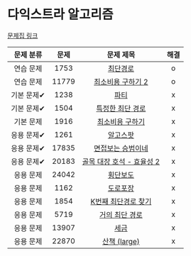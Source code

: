# 다익스트라 알고리즘

[문제집 링크](https://www.acmicpc.net/workbook/view/10433)

| 문제 분류 | 문제 | 문제 제목 | 해결 |
| :--: | :--: | :--: | :--: |
| 연습 문제 | 1753 | [최단경로](https://www.acmicpc.net/problem/1753) | o |
| 연습 문제 | 11779 | [최소비용 구하기 2](https://www.acmicpc.net/problem/11779) | o |
| 기본 문제✔ | 1238 | [파티](https://www.acmicpc.net/problem/1238) | x |
| 기본 문제✔ | 1504 | [특정한 최단 경로](https://www.acmicpc.net/problem/1504) | x |
| 기본 문제 | 1916 | [최소비용 구하기](https://www.acmicpc.net/problem/1916) | x |
| 응용 문제✔ | 1261 | [알고스팟](https://www.acmicpc.net/problem/1261) | x |
| 응용 문제✔ | 17835 | [면접보는 승범이네](https://www.acmicpc.net/problem/17835) | x |
| 응용 문제✔ | 20183 | [골목 대장 호석 - 효율성 2](https://www.acmicpc.net/problem/20183) | x |
| 응용 문제 | 24042 | [횡단보도](https://www.acmicpc.net/problem/24042) | x |
| 응용 문제 | 1162 | [도로포장](https://www.acmicpc.net/problem/1162) | x |
| 응용 문제 | 1854 | [K번째 최단경로 찾기](https://www.acmicpc.net/problem/1854) | x |
| 응용 문제 | 5719 | [거의 최단 경로](https://www.acmicpc.net/problem/5719) | x |
| 응용 문제 | 13907 | [세금](https://www.acmicpc.net/problem/13907) | x |
| 응용 문제 | 22870 | [산책 (large)](https://www.acmicpc.net/problem/22870) | x |
